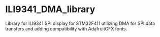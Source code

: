 # ILI9341_DMA_library
Library for ILI9341 SPI display for STM32F411 utilizing DMA for SPI data transfers and adding compatibility with AdafruitGFX fonts.
